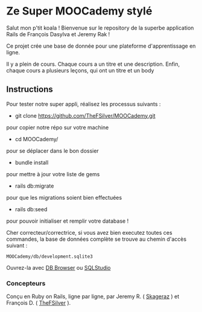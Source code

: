 # Ze Super MOOCademy stylé


Salut mon p'tit koala !
Bienvenue sur le repository de la superbe application Rails de François Dasylva et Jeremy Rak !

Ce projet crée une base de donnée pour une plateforme d'apprentissage en ligne.

Il y a plein de cours. Chaque cours a un titre et une description. Enfin, chaque cours a plusieurs leçons, qui ont un titre et un body

## Instructions ##
Pour tester notre super appli, réalisez les processus suivants :
- git clone https://github.com/TheFSilver/MOOCademy.git

pour copier notre répo sur votre machine
- cd MOOCademy/

pour se déplacer dans le bon dossier
- bundle install

pour mettre à jour votre liste de gems
- rails db:migrate

pour que les migrations soient bien effectuées
- rails db:seed 

pour pouvoir initialiser et remplir votre database !

Cher correcteur/correctrice, si vous avez bien executez toutes ces commandes, la base de données complète se trouve au chemin d'accès suivant :

```MOOCademy/db/development.sqlite3 ```

Ouvrez-la avec <a href="http://sqlitebrowser.org/">DB Browser</a> ou <a href="http://sqlitestudio.pl/?act=download">SQLStudio</a>

### Concepteurs ###

Conçu en Ruby on Rails, ligne par ligne, par Jeremy R. ( <a href="https://github.com/skageraz">Skageraz</a> ) et François D. ( <a href="https://github.com/TheFSilver">TheFSilver</a> ).
